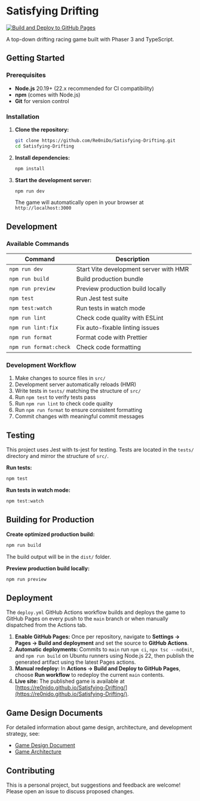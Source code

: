 # Satisfying Drifting

[![Build and Deploy to GitHub Pages](https://github.com/Re0niDo/Satisfying-Drifting/actions/workflows/deploy.yml/badge.svg)](https://github.com/Re0niDo/Satisfying-Drifting/actions/workflows/deploy.yml)

A top-down drifting racing game built with Phaser 3 and TypeScript. 

## Getting Started

### Prerequisites

- **Node.js** 20.19+ (22.x recommended for CI compatibility)
- **npm** (comes with Node.js)
- **Git** for version control

### Installation

1. **Clone the repository:**
   ```bash
   git clone https://github.com/Re0niDo/Satisfying-Drifting.git
   cd Satisfying-Drifting
   ```

2. **Install dependencies:**
   ```bash
   npm install
   ```

3. **Start the development server:**
   ```bash
   npm run dev
   ```

   The game will automatically open in your browser at `http://localhost:3000`

## Development

### Available Commands

| Command | Description |
|---------|-------------|
| `npm run dev` | Start Vite development server with HMR |
| `npm run build` | Build production bundle |
| `npm run preview` | Preview production build locally |
| `npm test` | Run Jest test suite |
| `npm test:watch` | Run tests in watch mode |
| `npm run lint` | Check code quality with ESLint |
| `npm run lint:fix` | Fix auto-fixable linting issues |
| `npm run format` | Format code with Prettier |
| `npm run format:check` | Check code formatting |

### Development Workflow

1. Make changes to source files in `src/`
2. Development server automatically reloads (HMR)
3. Write tests in `tests/` matching the structure of `src/`
4. Run `npm test` to verify tests pass
5. Run `npm run lint` to check code quality
6. Run `npm run format` to ensure consistent formatting
7. Commit changes with meaningful commit messages

## Testing

This project uses Jest with ts-jest for testing. Tests are located in the `tests/` directory and mirror the structure of `src/`.

**Run tests:**
```bash
npm test
```

**Run tests in watch mode:**
```bash
npm test:watch
```

## Building for Production

**Create optimized production build:**
```bash
npm run build
```

The build output will be in the `dist/` folder.

**Preview production build locally:**
```bash
npm run preview
```

## Deployment

The `deploy.yml` GitHub Actions workflow builds and deploys the game to GitHub Pages on every push to the `main` branch or when manually dispatched from the Actions tab.

1. **Enable GitHub Pages:** Once per repository, navigate to **Settings → Pages → Build and deployment** and set the source to **GitHub Actions**.
2. **Automatic deployments:** Commits to `main` run `npm ci`, `npx tsc --noEmit`, and `npm run build` on Ubuntu runners using Node.js 22, then publish the generated artifact using the latest Pages actions.
3. **Manual redeploy:** In **Actions → Build and Deploy to GitHub Pages**, choose **Run workflow** to redeploy the current `main` contents.
4. **Live site:** The published game is available at [https://re0nido.github.io/Satisfying-Drifting/](https://re0nido.github.io/Satisfying-Drifting/).

## Game Design Documents

For detailed information about game design, architecture, and development strategy, see:

- [Game Design Document](docs/Satisfying-Drifting-design-doc.md)
- [Game Architecture](docs/Satisfying-Drifting-game-architecture.md)

## Contributing

This is a personal project, but suggestions and feedback are welcome! Please open an issue to discuss proposed changes.
